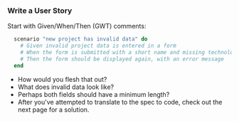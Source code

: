### Write a User Story

Start with Given/When/Then (GWT) comments:
```ruby
  scenario "new project has invalid data" do
    # Given invalid project data is entered in a form
    # When the form is submitted with a short name and missing technologies_used field
    # Then the form should be displayed again, with an error message
  end
```

- How would you flesh that out?
- What does invalid data look like?
- Perhaps both fields should have a minimum length?
- After you've attempted to translate to the spec to code, check out the next page for a solution.
